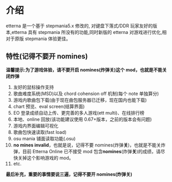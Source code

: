 # 介绍

etterna 是一个基于 stepmania5.x 修改的, 对键盘下落式/DDR 玩家友好的版本,etterna 具有 stepmania 所没有的功能,同时新版的 etterna 对游戏进行优化,相对于原版 stepmania 体验更佳。

## 特性(记得不要开 nomines)

**温馨提示:为了游戏体验，请不要开启 nomines(炸弹关)这个 mod，也就是不能关闭炸弹**

1. 友好的鼠标操作支持
2. 歌曲难度系统(MSD)以及 chord cohension off 机制(每个 note 单独算分)
3. 游戏内歌曲包下载(由于现在曲包服务器已迁移，现在国内也能下载)
4. chart 预览、eval screen(结算界面)
5. EO 登录成绩自动上传、更完善的多人游戏(ett multi)、在线排行榜
6. 本地、online 回放(该功能建议使用 0.67+版本，之前的版本会有问题)
7. 游戏内界面编辑可视化
8. 歌曲包快速读取(fast load)
9. osu mania 铺面读取功能(.osu)
10. **no mines invalid**，也就是说，记得不要 nomines(炸弹**关**)，也就是不能关炸弹，目前 Etterna Online 已不接受 mod 包含**nomines**(炸弹**关**)的成绩，请尽快关掉这个影响游戏的 mod。
11. etc.

**最后补充，重要的事情要说三遍，记得不要开 nomines(炸弹关)**
